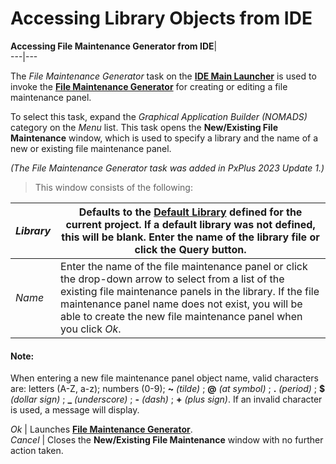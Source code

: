 # Accessing Library Objects from IDE

**Accessing File Maintenance Generator from IDE**|   
---|---  
  
The _File Maintenance Generator_ task on the **[IDE Main Launcher](../../PxPlus%20IDE/IDE%20Main%20Launcher.md)** is used to invoke the **[File Maintenance Generator](../Dictionary-Based%20Development/Fmgen/Fmgen%20Introduction.md)** for creating or editing a file maintenance panel.

To select this task, expand the _Graphical Application Builder (NOMADS)_ category on the _Menu_ list. This task opens the **New/Existing File Maintenance** window, which is used to specify a library and the name of a new or existing file maintenance panel.

_(The File Maintenance Generator task was added in PxPlus 2023 Update 1.)_

> This window consists of the following:

_Library_ |  Defaults to the **[Default Library](../../PxPlus%20IDE/IDE%20Main%20Launcher.htm#defaultlib)** defined for the current project. If a default library was not defined, this will be blank. Enter the name of the library file or click the Query button.  
---|---  
_Name_ |  Enter the name of the file maintenance panel or click the drop-down arrow to select from a list of the existing file maintenance panels in the library. If the file maintenance panel name does not exist, you will be able to create the new file maintenance panel when you click _Ok_.

#### **Note:**  
When entering a new file maintenance panel object name, valid characters are: letters (A-Z, a-z); numbers (0-9); **~**  _(tilde)_ ; **@**  _(at symbol)_ ; **.**  _(period)_ ; **$**  _(dollar sign)_ ; **_**  _(underscore)_ ; **-**  _(dash)_ ; **+**  _(plus sign)_. If an invalid character is used, a message will display.  
  
_Ok_ |  Launches **[File Maintenance Generator](../Dictionary-Based%20Development/Fmgen/Fmgen%20Introduction.md)**.  
_Cancel_ |  Closes the **New/Existing File Maintenance** window with no further action taken.
